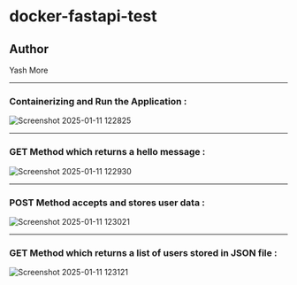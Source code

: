 # docker-fastapi-test

## Author
Yash More

<hr>

### Containerizing and Run the Application :
![Screenshot 2025-01-11 122825](https://github.com/user-attachments/assets/bf49a60c-7d5b-475a-985f-86d8ddc4d4d0)

<hr>

### GET Method which returns a hello message :
![Screenshot 2025-01-11 122930](https://github.com/user-attachments/assets/1389b66f-0c0b-4529-9b5b-f65065829ff7)

<hr>

### POST Method accepts and stores user data :
![Screenshot 2025-01-11 123021](https://github.com/user-attachments/assets/e1ba1e85-7d1b-4395-8c36-5e2ae6ca14bf)

<hr>

### GET Method which returns a list of users stored in JSON file :
![Screenshot 2025-01-11 123121](https://github.com/user-attachments/assets/81ad8073-89a8-4684-9238-772c51fe488b)






